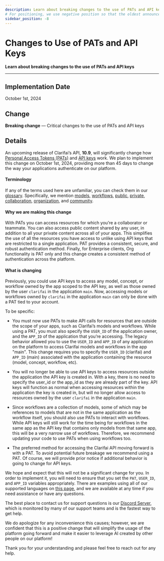 ```yaml
---
description: Learn about breaking changes to the use of PATs and API keys
# For positioning, we use negative position so that the oldest announcements are displayed at the bottom. Any time you add a new announcement, increase the position by -1.
sidebar_position: -8
---
```


# Changes to Use of PATs and API Keys

**Learn about breaking changes to the use of PATs and API keys**
<hr />

## Implementation Date

October 1st, 2024

## Change

**Breaking change** — Critical changes to the use of PATs and API keys

## Details

An upcoming release of Clarifai’s API, **10.9**, will significantly change how [Personal Access Tokens (PATs)](https://docs.clarifai.com/clarifai-basics/authentication/personal-access-tokens/) and [API keys](https://docs.clarifai.com/clarifai-basics/authentication/app-specific-api-keys/) work. We plan to implement this change on October 1st, 2024, providing more than 45 days to change the way your applications authenticate on our platform.  

#### Terminology

If any of the terms used here are unfamiliar, you can check them in our [glossary](https://docs.clarifai.com/clarifai-basics/glossary). Specifically, we mention [models](https://docs.clarifai.com/clarifai-basics/glossary/#model), [workflows](https://docs.clarifai.com/clarifai-basics/glossary/#workflows), [public](https://docs.clarifai.com/clarifai-basics/glossary/#public), [private](https://docs.clarifai.com/clarifai-basics/glossary/#private), [collaboration](https://docs.clarifai.com/clarifai-basics/glossary/#collaboration), [organization](https://docs.clarifai.com/clarifai-basics/glossary/#organization), and [community](https://docs.clarifai.com/clarifai-basics/glossary/#community).

#### Why we are making this change

With PATs you can access resources for which you’re a collaborator or teammate. You can also access public content shared by any user, in addition to all your private content across all of your apps. This simplifies the use of all the resources you have access to unlike using API keys that are restricted to a single application. PAT provides a consistent, secure, and robust authentication method. Finally, for Enterprise clients, Org functionality is PAT only and this change creates a consistent method of authentication across the platform.

#### What is changing

Previously, you could use API keys to access any model, concept, or workflow owned by the app scoped to the API key, as well as those owned by the user `clarifai` in the application `main`. Now, accessing models or workflows owned by `clarifai` in the application `main` can only be done with a PAT tied to your account. 

To be specific:

- You must now use PATs to make API calls for resources that are outside the scope of your apps, such as Clarifai’s models and workflows. While using a PAT, you must also specify the `USER_ID` of the application owner, and the `APP_ID` of the application that you’re accessing. The legacy behavior allowed you to use the `USER_ID` and `APP_ID` of any application on the platform to access Clarifai models and workflows in the app "main". This change requires you to specify the `USER_ID` (clarifai) and `APP_ID` (main) associated with the application containing the resource (model, concept, workflow, etc).

- You will no longer be able to use API keys to access resources outside the application the API key is created in. With a key, there is no need to specify the user_id or the app_id as they are already part of the key. API keys will function as normal when accessing resources within the application the key is created in, but will no longer allow access to resources owned by the user `clarifai` in the application `main`.

- Since workflows are a collection of models, some of which may be references to models that are not in the same application as the workflow itself, you should also use PATs to interact with workflows. While API keys will still work for the time being for workflows in the same app as the API key that contains only models from that same app, this will be a very narrow use of workflows. Therefore, we recommend updating your code to use PATs when using workflows too.

- The preferred method for accessing the Clarifai API moving forward is with a PAT. To avoid potential future breakage we recommend using a PAT. Of course, we will provide prior notice if additional behavior is going to change for API keys.

We hope and expect that this will not be a significant change for you. In order to implement it, you will need to ensure that you set the `PAT`, `USER_ID`, and `APP_ID` variables appropriately. There are examples using all of our supported languages on [this page](https://docs.clarifai.com/api-guide/predict/images), and we are available at any time if you need assistance or have any questions.

The best place to contact us for support questions is our [Discord Server](https://discord.gg/WgUvPK4pVD), which is monitored by many of our support teams and is the fastest way to get help.

We do apologize for any inconvenience this causes; however, we are confident that this is a positive change that will simplify the usage of the platform going forward and make it easier to leverage AI created by other people on our platform!

Thank you for your understanding and please feel free to reach out for any help.
